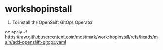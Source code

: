 # workshopinstall

1. To install the OpenShift GitOps Operator

oc apply -f https://raw.githubusercontent.com/mostmark/workshopinstall/refs/heads/main/add-openshift-gitops.yaml
